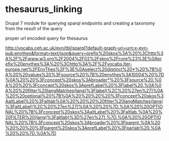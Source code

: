 # thesaurus_linking

Drupal 7 module for querying sparql endpoints and creating a taxonomy from the result of the query

proper url encoded query for thesaurus


http://vocabs.ceh.ac.uk/evn/tbl/sparql?default-graph-uri=urn:x-evn-pub:envthes&format=text/json&query=prefix%20skos%3A%20%3Chttp%3A%2F%2Fwww.w3.org%2F2004%2F02%2Fskos%2Fcore%23%3E%0Aprefix%20envthes%3A%20%3Chttp%3A%2F%2Fvocabs.lter-europe.net%2FEnvThes%2F%3E%0Aselect%20distinct%20*%20%7B%0A%20%20values%20%3Fsource%20%7B%20envthes%3A10004%20%7D%0A%20%20%3Fconcept%20skos%3Abroader*%20%3Fsource%20.%0A%20%20%3Fconcept%20skos%3AprefLabel%20%3Flabel%20.%0A%0A%20%20filter%20langMatches(lang(%3Flabel)%2C%20%27en%27)%0A%20%20optional%20%7B%0A%20%20%20%20%3Fconcept%20skos%3AaltLabel%20%3Faltlab%0A%20%20%20%20filter%20langMatches(lang(%3FaltLabel)%2C%20%27en%27)%0A%20%20%7D.%0A%20%20OPTIONAL%20%7B%3Fconcept%20skos%3AaltLabel%20%3Faltlab.%0A%20%20FILTER%20(lang(%3Faltlab)%3D%27en%27).%7D.%0A%20%20OPTIONAL%20%7B%3Fconcept%20skos%3Abroader%20%3Fparent.%0A%20%20%20%20%3Fparent%20skos%3AprefLabel%20%3Fparlab%20.%0A%20%20%7D.%0A%7D
